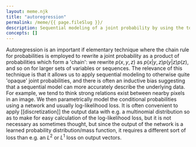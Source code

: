 ```yaml
---
layout: meme.njk
title: "autoregression"
permalink: /meme/{{ page.fileSlug }}/
description: Sequential modeling of a joint probability by using the tower rule for conditional probaiblities
concepts: []
---
```

	
Autoregression is an important if elementary technique where the chain rule for probabilities is employed to rewrite a joint probability as a product of probabilities which form a 'chain': we rewrite $p(x,y,z)$ as $p(x | y, z) p(y | z) p(z)$, and so on for larger sets of variables or sequences. The relevance of this technique is that it allows us to apply sequential modeling to otherwise quite 'opaque' joint probabilities, and there is often an inductive bias suggesting that a sequential model can more accurately describe the underlying data. For example, we tend to think strong relations exist between nearby pixels in an image. We then parametrically model the conditional probabilities using a network and usually log-likelihood loss. It is often convenient to apply [[discretization]] the output data with e.g. a multinomial distribution so as to make for easy calculation of the log-likelihood loss, but it is not necessary as sometimes thought, but since the output of the network is a learned probability distribution/mass function, it requires a different sort of loss than e.g. an $L^2$ or $L^1$ loss on output vectors.
